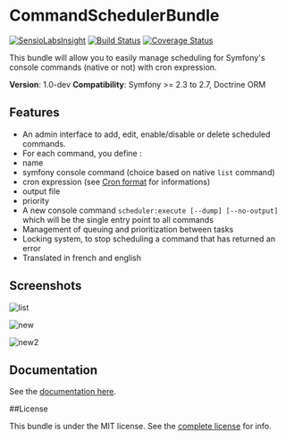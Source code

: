 CommandSchedulerBundle
======================

[![SensioLabsInsight](https://insight.sensiolabs.com/projects/8d984140-0e19-4c4f-8b05-605025eebeb5/mini.png)](https://insight.sensiolabs.com/projects/8d984140-0e19-4c4f-8b05-605025eebeb5)
[![Build Status](https://travis-ci.org/homerjsimpson000/CommandSchedulerBundle.svg)](https://travis-ci.org/homerjsimpson000/CommandSchedulerBundle)
[![Coverage Status](https://coveralls.io/repos/homerjsimpson000/CommandSchedulerBundle/badge.svg)](https://coveralls.io/r/homerjsimpson000/CommandSchedulerBundle)

This bundle will allow you to easily manage scheduling for Symfony's console commands (native or not) with cron expression.

**Version**: 1.0-dev
**Compatibility**: Symfony >= 2.3 to 2.7, Doctrine ORM

## Features

- An admin interface to add, edit, enable/disable or delete scheduled commands.
- For each command, you define : 
 - name
 - symfony console command (choice based on native `list` command)
 - cron expression (see [Cron format](http://en.wikipedia.org/wiki/Cron#Format) for informations)
 - output file 
 - priority
- A new console command `scheduler:execute [--dump] [--no-output]` which will be the single entry point to all commands
- Management of queuing and prioritization between tasks 
- Locking system, to stop scheduling a command that has returned an error
- Translated in french and english

## Screenshots
![list](Resources/doc/images/scheduled-list.png)

![new](Resources/doc/images/new-schedule.png)

![new2](Resources/doc/images/command-list.png)

## Documentation

See the [documentation here](Resources/doc/index.md).

##License

This bundle is under the MIT license. See the [complete license](Resources/meta/LICENCE) for info.
